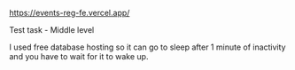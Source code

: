 https://events-reg-fe.vercel.app/

Test task - Middle level

I used free database hosting so it can go to sleep after 1 minute of inactivity and you have to wait for it to wake up.
